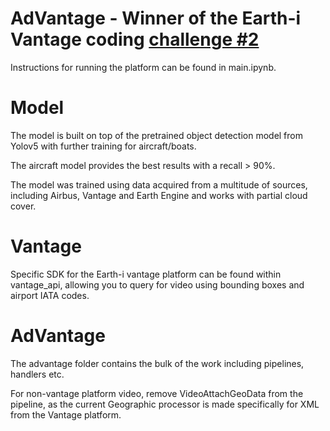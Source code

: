# AdVantage - Winner of the Earth-i Vantage coding [challenge #2](https://www.linkedin.com/feed/update/urn:li:activity:6910633871520727040/)


Instructions for running the platform can be found in main.ipynb.

# Model
The model is built on top of the pretrained object detection model from Yolov5 with further training for aircraft/boats.

The aircraft model provides the best results with a recall > 90%.

The model was trained using data acquired from a multitude of sources, including Airbus, Vantage and Earth Engine and works with partial cloud cover.

# Vantage
Specific SDK for the Earth-i vantage platform can be found within vantage_api, allowing you to query for video using bounding boxes and airport IATA codes.

# AdVantage
The advantage folder contains the bulk of the work including pipelines, handlers etc.

For non-vantage platform video, remove VideoAttachGeoData from the pipeline, as the current Geographic processor is made specifically for XML from the Vantage platform.
